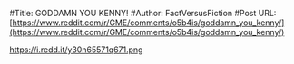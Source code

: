 #Title: GODDAMN YOU KENNY!
#Author: FactVersusFiction
#Post URL: [https://www.reddit.com/r/GME/comments/o5b4is/goddamn_you_kenny/](https://www.reddit.com/r/GME/comments/o5b4is/goddamn_you_kenny/)


https://i.redd.it/y30n65571q671.png